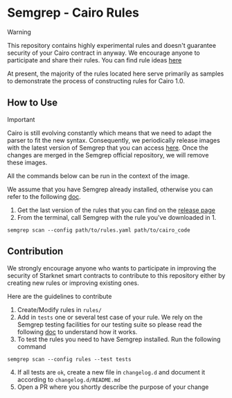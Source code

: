# Semgrep - Cairo Rules

> [!WARNING] 
> This repository contains highly experimental rules and doesn't guarantee security of your Cairo contract in anyway. We encourage anyone to participate and share their rules. You can find rule ideas [here](RULES.md)

At present, the majority of the rules located here serve primarily as samples to demonstrate the process of constructing rules for Cairo 1.0.

## How to Use

> [!IMPORTANT] 
> Cairo is still evolving constantly which means that we need to adapt the parser to fit the new syntax. Consequently, we periodically release images with the latest version of Semgrep that you can access [here](https://hub.docker.com/layers/frostweeds/avnu-labs/semgrep-nightly/images/sha256-bae22beff4a6410a9e2bad717299cacffe1c0d63e22887f1f6999da633121647?context=explore). Once the changes are merged in the Semgrep official repository, we will remove these images.
>
> All the commands below can be run in the context of the image.

We assume that you have Semgrep already installed, otherwise you can refer to the following [doc](https://github.com/returntocorp/semgrep).

1. Get the last version of the rules that you can find on the [release page](https://github.com/avnu-labs/semgrep-cairo-rules/releases)
2. From the terminal, call Semgrep with the rule you've downloaded in 1.
```
semgrep scan --config path/to/rules.yaml path/to/cairo_code
```

## Contribution

We strongly encourage anyone who wants to participate in improving the security of Starknet smart contracts to contribute to this repository either by creating new rules or improving existing ones.

Here are the guidelines to contribute
1. Create/Modify rules in `rules/`
2. Add in `tests` one or several test case of your rule. We rely on the Semgrep testing facilities for our testing suite so please read the following [doc](https://semgrep.dev/docs/writing-rules/testing-rules) to understand how it works.
3. To test the rules you need to have Semgrep installed. Run the following command
```
semgrep scan --config rules --test tests
```
4. If all tests are `ok`, create a new file in `changelog.d` and document it according to `changelog.d/README.md`
5. Open a PR where you shortly describe the purpose of your change
